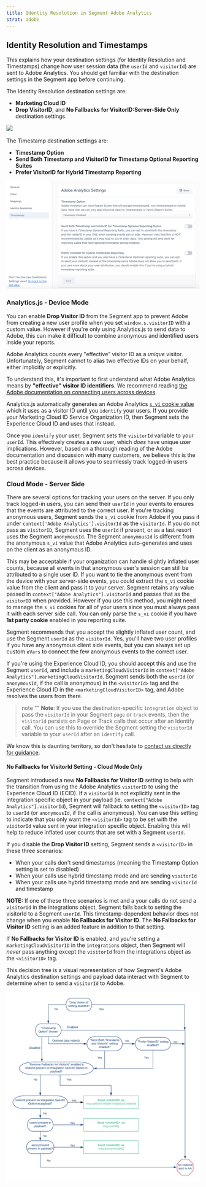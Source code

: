 ```yaml
---
title: Identity Resolution in Segment Adobe Analytics
strat: adobe
---
```


## Identity Resolution and Timestamps

This explains how your destination settings (for Identity Resolution and Timestamps) change how user session data (the `userId` and `visitorId`) are sent to Adobe Analytics. You should get familiar with the destination settings in the Segment app before continuing.


The Identity Resolution destination settings are:
- **Marketing Cloud ID**
- **Drop VisitorID**, and **No Fallbacks for VisitorID:Server-Side Only** destination settings.

![](images/identity.png)

The Timestamp destination settings are:
- **Timestamp Option**
- **Send Both Timestamp and VisitorID for Timestamp Optional Reporting Suites**
- **Prefer VisitorID for Hybrid Timestamp Reporting**

![](images/timestamps.png)

### Analytics.js - Device Mode

<!-- TODO - Brie - check this section.
In device-mode, you bundle the Adobe Analytics SDK with Analytics.js so it is included on your site or app. When you do this, Analytics.js events are routed to the API endpoints for Adobe and send data both to the Segment servers, and to the Adobe systems.-->

You can enable **Drop Visitor ID** from the Segment app to prevent Adobe from creating a new user profile when you set `window.s.visitorID` with a custom value. However if you're only using Analytics.js to send data to Adobe, this can make it difficult to combine anonymous and identified users inside your reports.

Adobe Analytics counts every "effective" visitor ID as a *unique* visitor. Unfortunately, Segment cannot to alias two effective IDs on your behalf, either implicitly or explicitly.

To understand this, it's important to first understand what Adobe Analytics means by **"effective" visitor ID identifiers**. We recommend reading [the Adobe documentation on connecting users across devices](https://docs.adobe.com/content/help/en/analytics/implementation/js/xdevice-visid/xdevice-connecting.html).

Analytics.js automatically generates an Adobe Analytics [`s_vi` cookie value](https://docs.adobe.com/content/help/en/core-services/interface/ec-cookies/cookies-analytics.html) which it uses as a visitor ID until you `identify` your users. If you provide your Marketing Cloud ID Service Organization ID, then Segment sets the Experience Cloud ID and uses that instead.

Once you `identify` your user, Segment sets the `visitorId` variable to your `userId`. This effectively creates a new user, which *does* have unique user implications. However, based on a thorough reading of the Adobe documentation and discussion with many customers, we believe this is the best practice because it allows you to seamlessly track logged-in users across devices.

### Cloud Mode - Server Side

<!-- TODO Same comment plus we should distinguish between if we mean using a source installed on a server, sending through Segment's cloud, or both. "When you use cloud-mode to connect to Adobe Analytics, your sources... and this results in...  which means you need to..."-->

There are several options for tracking your users on the server. If you only track logged-in users, you can send their `userId` in your events to ensures that the events are attributed to the correct user. If you're tracking anonymous users, Segment sends the `s_vi` cookie from Adobe if you pass it under `context['Adobe Analytics'].visitorId` as the `visitorId`. If you do not pass as `visitorID`, Segment uses the `userId` if present, or as a last resort uses the Segment `anonymousId`. The Segment `anonymousId` is different from the anonymous `s_vi` value that Adobe Analytics auto-generates and uses on the client as an anonymous ID.

This may be acceptable if your organization can handle slightly inflated user counts, because all events in that anonymous user's session can still be attributed to a single user ID. If you want to tie the anonymous event from the device with your server-side events, you could extract the `s_vi` cookie value from the client and pass it to your server. Segment retains any value passed in `context["Adobe Analytics"].visitorId` and passes that as the `visitorID` when provided. However if you use this method, you might need to manage the `s_vi` cookies for all of your users since you must always pass it with each server side call. You can only parse the `s_vi` cookie if you have **1st party cookie** enabled in you reporting suite.

Segment recommends that you accept the slightly inflated user count, and use the Segment `userId` as the `visitorId`. Yes, you'll have two user profiles if you have any anonymous client side events, but you can always set up custom `eVars` to connect the few anonymous events to the correct user.

If you're using the Experience Cloud ID, you should accept this and use the Segment `userId`, and include a `marketingCloudVisitorId` in `context["Adobe Analytics"].marketingCloudVisitorId`. Segment sends both the `userId` (or `anonymousId`, if the call is anonymous) in the `<visitorId>` tag and the Experience Cloud ID in the `<marketingCloudVisitorID>` tag, and Adobe resolves the users from there.

> note ""
> **Note**: If you use the destination-specific `integration` object to pass the `visitorId` in your Segment `page` or `track` events, then the `visitorId` persists on Page or Track calls that occur after an Identify call. You can use this to override the Segment setting the `visitorId` variable to your `userId` after an `identify` call.

We know this is daunting territory, so don't hesitate to [contact us directly for guidance](https://segment.com/help/contact/).


#### No Fallbacks for VisitorId Setting - Cloud Mode Only

Segment introduced a new **No Fallbacks for Visitor ID** setting to help with the transition from using the Adobe Analytics `visitorID` to using the Experience Cloud ID (ECID). If a `visitorId` is not explicitly sent in the integration specific object in your payload (ie. `context["Adobe Analytics"].visitorId`), Segment will fallback  to setting the `<visitorID>` tag to `userId` (or `anonymousId`, if the call is anonymous). You can use this setting to indicate that you only want the `<visitorId>` tag to be set with the `visitorId` value sent in your integration specific object.  Enabling this will help to reduce inflated user counts that are set with a Segment `userId`.

If you disable the **Drop Visitor ID** setting, Segment sends a `<visitorID>` in these three scenarios:
- When your calls don't send timestamps (meaning the Timestamp Option setting is set to disabled)
- When your calls use hybrid timestamp mode and are sending `visitorId`
- When your calls use hybrid timestamp mode and are sending `visitorId` and timestamp

**NOTE:** If one of these three scenarios is met and a your calls do not send a `visitorId` in the integrations object, Segment falls back to setting the visitorId to a Segment `userId`. This timestamp-dependent behavior does not change when you enable **No Fallbacks for Visitor ID**. The **No Fallbacks for Visitor ID** setting is an added feature in addition to that setting.

If **No Fallbacks for Visitor ID** is enabled, and you're setting a `marketingCloudVisitorID` in the `integrations` object, then Segment will _never_ pass anything except the `visitorId` from the integrations object as the `<visitorID>` tag.

This decision tree is a visual representation of how Segment's Adobe Analytics destination settings and payload data interact with Segment to determine when to send a `visitorId` to Adobe.

![](images/adobe-identity-res-decision-tree.png)
